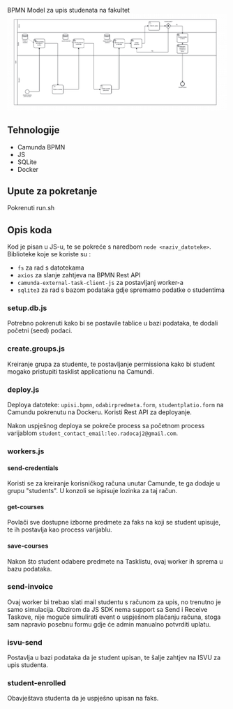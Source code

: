 BPMN Model za upis studenata na fakultet
![img.png](img.png)


## Tehnologije
- Camunda BPMN
- JS
- SQLite
- Docker 

## Upute za pokretanje

Pokrenuti run.sh




## Opis koda

Kod je pisan u JS-u, te se pokreće s naredbom `node <naziv_datoteke>`.
Biblioteke koje se koriste su :

- `fs` za rad s datotekama
- `axios` za slanje zahtjeva na BPMN Rest API
- `camunda-external-task-client-js` za postavljanj worker-a
- `sqlite3` za rad s bazom podataka gdje spremamo podatke o studentima

### setup.db.js

Potrebno pokrenuti kako bi se postavile tablice u bazi podataka, te dodali početni (seed) podaci.

### create.groups.js

Kreiranje grupa za studente, te postavljanje permissiona kako bi student mogako pristupiti tasklist applicationu na
Camundi.

### deploy.js

Deploya datoteke: `upisi.bpmn`, `odabirpredmeta.form`, `studentplatio.form` na Camundu pokrenutu na Dockeru.
Koristi Rest API za deployanje.

Nakon uspješnog deploya se pokreče process sa početnom process varijablom `student_contact_email:leo.radocaj2@gmail.com`.


### workers.js

#### send-credentials
Koristi se za kreiranje korisničkog računa unutar Camunde, te ga dodaje u grupu "students".
U konzoli se ispisuje lozinka za taj račun.


#### get-courses
Povlači sve dostupne izborne predmete za faks na koji se student upisuje, te ih postavlja kao process varijablu.


#### save-courses
Nakon što student odabere predmete na Tasklistu, ovaj worker ih sprema u bazu podataka.

### send-invoice
Ovaj worker bi trebao slati mail studentu s računom za upis, no trenutno je samo simulacija.
Obzirom da JS SDK nema support sa Send i Receive Taskove, nije moguće simulirati event o uspješnom plaćanju računa, stoga sam napravio posebnu formu gdje će admin manualno potvrditi uplatu.


### isvu-send
Postavlja u bazi podataka da je student upisan, te šalje zahtjev na ISVU za upis studenta.


### student-enrolled
Obavještava studenta da je uspješno upisan na faks.